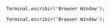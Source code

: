 <EsEjecutar hide-console="true" browser-window="true">

```esjs
Terminal.escribir('Browser Window');
```

</EsEjecutar>

<EsEjecutar hide-console="true" browser-window="true" browser-window-url="https://es.js.org/">

```esjs
Terminal.escribir('Browser Window');
```

</EsEjecutar>


